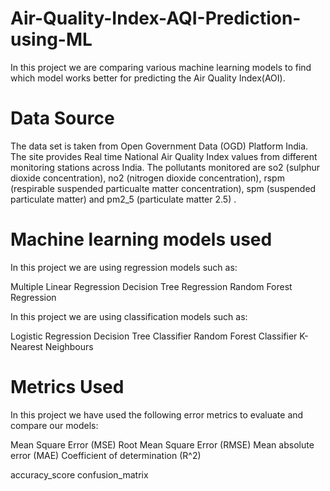 # Air-Quality-Index-AQI-Prediction-using-ML
In this project we are comparing various machine learning models to find which model works better for predicting the Air Quality Index(AOI).

# Data Source
The data set is taken from Open Government Data (OGD) Platform India. The site provides Real time National Air Quality Index values from different monitoring stations across India. The pollutants monitored are so2 (sulphur dioxide concentration), no2 (nitrogen dioxide concentration), rspm (respirable suspended particualte matter concentration), spm (suspended particulate matter) and pm2_5 (particulate matter 2.5) .


# Machine learning models used

In this project we are using regression models such as:

Multiple Linear Regression
Decision Tree Regression
Random Forest Regression


In this project we are using classification models such as:

Logistic Regression
Decision Tree Classifier
Random Forest Classifier
K-Nearest Neighbours




# Metrics Used
In this project we have used the following error metrics to evaluate and compare our models:


Mean Square Error (MSE)
Root Mean Square Error (RMSE)
Mean absolute error (MAE)
Coefficient of determination (R^2)


accuracy_score
confusion_matrix












